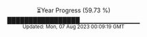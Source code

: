 <p align="center">
⏳Year Progress (59.73 %) <br>
█████████████████▁▁▁▁▁▁▁▁▁▁▁▁▁ <br>
<sub>Updated: Mon, 07 Aug 2023 00:09:19 GMT</sub>
</p>

